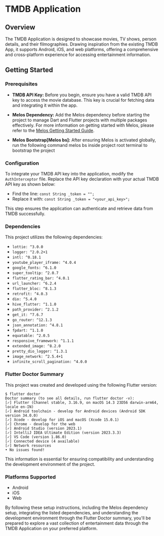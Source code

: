 # TMDB Application

## Overview

The TMDB Application is designed to showcase movies, TV shows, person details, and their
filmographies. Drawing inspiration from the existing TMDB App, it supports Android, iOS, and web
platforms, offering a comprehensive and cross-platform experience for accessing entertainment
information.

## Getting Started

### Prerequisites

- **TMDB API Key:** Before you begin, ensure you have a valid TMDB API key to access the movie
  database. This key is crucial for fetching data and integrating it within the app.

- **Melos Dependency:** Add the Melos dependency before starting the project to manage Dart and
  Flutter projects with multiple packages effectively. For more information on getting started with
  Melos, please refer to
  the [Melos Getting Started Guide](https://melos.invertase.dev/getting-started).

- **Melos Bootstrap[Melos bs]:** After ensuring Melos is activated globally, run the following
  command melos bs inside project root terminal to bootstrap the project

### Configuration

To integrate your TMDB API key into the application, modify the `AuthInterceptor` file. Replace the
API key declaration with your actual TMDB API key as shown below:

- Find the line: `const String _token = "";`
- Replace it with: `const String _token = "<your_api_key>";`

This step ensures the application can authenticate and retrieve data from TMDB successfully.

### Dependencies

This project utilizes the following dependencies:

- `lottie: ^3.0.0`
- `logger: ^2.0.2+1`
- `intl: ^0.18.1`
- `youtube_player_iframe: ^4.0.4`
- `google_fonts: ^6.1.0`
- `super_tooltip: ^2.0.7`
- `flutter_rating_bar: ^4.0.1`
- `url_launcher: ^6.2.4`
- `flutter_bloc: ^8.1.3`
- `retrofit: ^4.0.3`
- `dio: ^5.4.0`
- `hive_flutter: ^1.1.0`
- `path_provider: ^2.1.2`
- `get_it: ^7.6.7`
- `go_router: ^12.1.3`
- `json_annotation: ^4.8.1`
- `fpdart: ^1.1.0`
- `equatable: ^2.0.5`
- `responsive_framework: ^1.1.1`
- `extended_image: ^8.2.0`
- `pretty_dio_logger: ^1.3.1`
- `image_network: ^2.5.4+1`
- `infinite_scroll_pagination: ^4.0.0`

### Flutter Doctor Summary

This project was created and developed using the following Flutter version:

```
$ flutter doctor
Doctor summary (to see all details, run flutter doctor -v):
[✓] Flutter (Channel stable, 3.16.9, on macOS 14.3 23D56 darwin-arm64, locale en-IN)
[✓] Android toolchain - develop for Android devices (Android SDK version 34.0.0)
[✓] Xcode - develop for iOS and macOS (Xcode 15.0.1)
[✓] Chrome - develop for the web
[✓] Android Studio (version 2023.1)
[✓] IntelliJ IDEA Ultimate Edition (version 2023.3.3)
[✓] VS Code (version 1.86.0)
[✓] Connected device (4 available)
[✓] Network resources
• No issues found!
```

This information is essential for ensuring compatibility and understanding the development
environment of the project.

### Platforms Supported

- Android
- iOS
- Web

By following these setup instructions, including the Melos dependency setup, integrating the listed
dependencies, and understanding the development environment through the Flutter Doctor summary,
you'll be prepared to explore a vast collection of entertainment data through the TMDB Application
on your preferred platform.